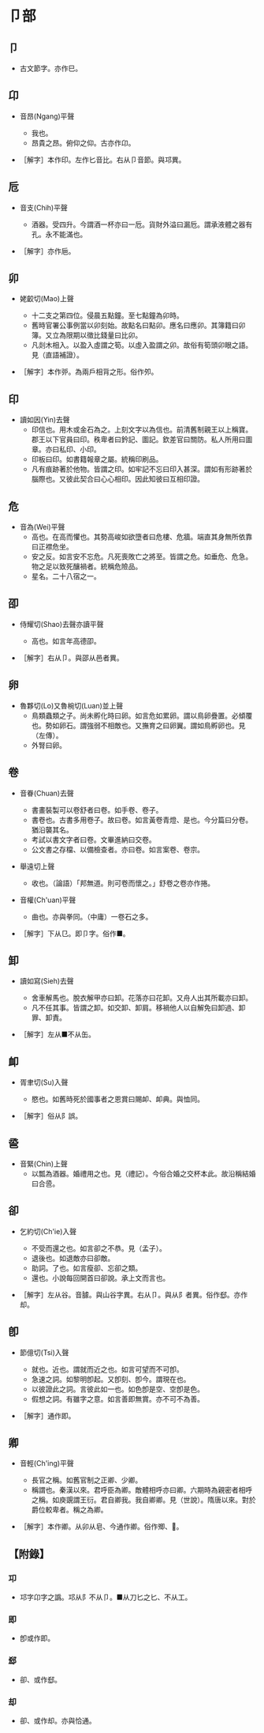 # 卩部

## 卩

- 古文節字。亦作巳。

## 卬

- 音昂(Ngang)平聲
    - 我也。
    - 昂貴之昂。俯仰之仰。古亦作卬。

- ［解字］本作印。左作匕音比。右从卩音節。與邛異。

## 卮

- 音支(Chih)平聲
    - 酒器。受四升。今謂酒一杯亦曰一卮。貨財外溢曰漏卮。謂承液體之器有孔。永不能滿也。

- ［解字］亦作巵。

## 卯

- 姥齩切(Mao)上聲
    - 十二支之第四位。侵晨五點鐘。至七點鐘為卯時。
    - 舊時官署公事例當以卯刻始。故點名曰點卯。應名曰應卯。其簿籍曰卯簿。又立為限期以徵比錢量曰比卯。
    - 凡剡木相入。以盈入虛謂之筍。以虛入盈謂之卯。故俗有筍頭卯眼之語。見（直語補證）。

- ［解字］本作戼。為兩戶相背之形。俗作夘。

## 印

- 讀如因(Yin)去聲
    - 印信也。用木或金石為之。上刻文字以為信也。前清舊制親王以上稱寶。郡王以下官員曰印。秩卑者曰鈐記、圖記。欽差官曰關防。私人所用曰圖章。亦曰私印、小印。
    - 印板曰印。如書籍報章之屬。統稱印刷品。
    - 凡有痕跡著於他物。皆謂之印。如牢記不忘曰印入甚深。謂如有形跡著於腦際也。又彼此契合曰心心相印。因此知彼曰互相印證。

## 危

- 音為(Wei)平聲
    - 高也。在高而懼也。其勢高峻如欲墮者曰危樓、危牆。端直其身無所依靠曰正襟危坐。
    - 安之反。如言安不忘危。凡死喪敗亡之將至。皆謂之危。如垂危、危急。物之足以致死釀禍者。統稱危險品。
    - 星名。二十八宿之一。

## 卲

- 侍耀切(Shao)去聲亦讀平聲
    - 高也。如言年高德卲。

- ［解字］右从卩。與邵从邑者異。

## 卵

- 魯夥切(Lo)又魯椀切(Luan)並上聲
    - 鳥類蟲類之子。尚未孵化時曰卵。如言危如累卵。謂以鳥卵疊置。必傾覆也。勢如卵石。謂強弱不相敵也。又撫育之曰卵翼。謂如鳥孵卵也。見（左傳）。
    - 外腎曰卵。

## 卷

- 音眷(Chuan)去聲
    - 書畫裝製可以卷舒者曰卷。如手卷、卷子。
    - 書卷也。古書多用卷子。故曰卷。如言黃卷青燈、是也。今分篇曰分卷。猶沿襲其名。
    - 考試以書文字者曰卷。文畢進納曰交卷。
    - 公文書之存檔、以備檢查者。亦曰卷。如言案卷、卷宗。

- 舉遠切上聲
    - 收也。（論語）「邦無道。則可卷而懷之。」舒卷之卷亦作捲。

- 音權(Ch'uan)平聲
    - 曲也。亦與拳同。（中庸）一卷石之多。

- ［解字］下从㔾。即卩字。俗作■。

## 卸

- 讀如寫(Sieh)去聲
    - 舍車解馬也。脫衣解甲亦曰卸。花落亦曰花卸。又舟人出其所載亦曰卸。
    - 凡不任其事。皆謂之卸。如交卸、卸肩。移禍他人以自解免曰卸過、卸罪、卸責。

- ［解字］左从■不从缶。

## 卹

- 胥聿切(Su)入聲
    - 愍也。如舊時死於國事者之恩賞曰賜卹、卹典。與恤同。

- ［解字］俗从阝誤。

## 巹

- 音緊(Chin)上聲
    - 以瓢為酒器。婚禮用之也。見（禮記）。今俗合婚之交杯本此。故沿稱結婚曰合巹。

## 卻

- 乞約切(Ch'ie)入聲
    - 不受而還之也。如言卻之不恭。見（孟子）。
    - 退後也。如退敵亦曰卻敵。
    - 助詞。了也。如言瘦卻、忘卻之類。
    - 還也。小說每回開首曰卻說。承上文而言也。

- ［解字］左从谷。音臄。與山谷字異。右从卩。與从阝者異。俗作郄。亦作却。

## 卽

- 節億切(Tsi)入聲
    - 就也。近也。謂就而近之也。如言可望而不可卽。
    - 急速之詞。如黎明卽起。又卽刻、卽今。謂現在也。
    - 以彼證此之詞。言彼此如一也。如色卽是空、空卽是色。
    - 假想之詞。有雖字之意。如言善即無賞。亦不可不為善。

- ［解字］通作即。

## 卿

- 音輕(Ch'ing)平聲
    - 長官之稱。如舊官制之正卿、少卿。
    - 稱謂也。秦漢以來。君呼臣為卿。敵體相呼亦曰卿。六期時為親密者相呼之稱。如庾覬謂王衍。君自卿我。我自卿卿。見（世說）。隋唐以來。對於爵位較卑者。稱之為卿。

- ［解字］本作卿。从卯从皂、今通作卿。俗作𡖖、𡖥。

## 【附錄】

### 卭
- 邛字卬字之譌。邛从阝不从卩。■从刀匕之匕、不从工。

### 即
- 卽或作即。

### 郄
- 卻、或作郄。

### 却
- 卻、或作却。亦與恰通。

